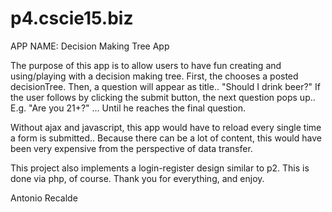 p4.cscie15.biz
==============

APP NAME: Decision Making Tree App

The purpose of this app is to allow users to have fun creating and using/playing with a decision making tree. 
First, the chooses a posted decisionTree. Then, a question will appear as title.. "Should I drink beer?"
If the user follows by clicking the submit button, the next question pops up.. E.g. "Are you 21+?" ... Until he reaches the final question.

Without ajax and javascript, this app would have to reload every single time a form is submitted.. Because there can be a lot of content, this would have 
been very expensive from the perspective of data transfer.

This project also implements a login-register design similar to p2. This is done via php, of course.
Thank you for everything, and enjoy.

Antonio Recalde
